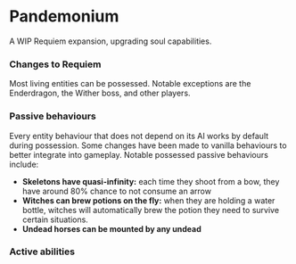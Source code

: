 Pandemonium
==========

A WIP Requiem expansion, upgrading soul capabilities.


### Changes to Requiem

Most living entities can be possessed. Notable exceptions are the Enderdragon, the Wither boss, and other players.

### Passive behaviours

Every entity behaviour that does not depend on its AI works by default during possession. Some changes have been made to vanilla behaviours to better integrate into gameplay. Notable possessed passive behaviours include:

- **Skeletons have quasi-infinity:** each time they shoot from a bow, they have around 80% chance to not consume an arrow
- **Witches can brew potions on the fly:** when they are holding  a water bottle, witches will automatically brew the potion they need to survive certain situations.
- **Undead horses can be mounted by any undead**

### Active abilities

